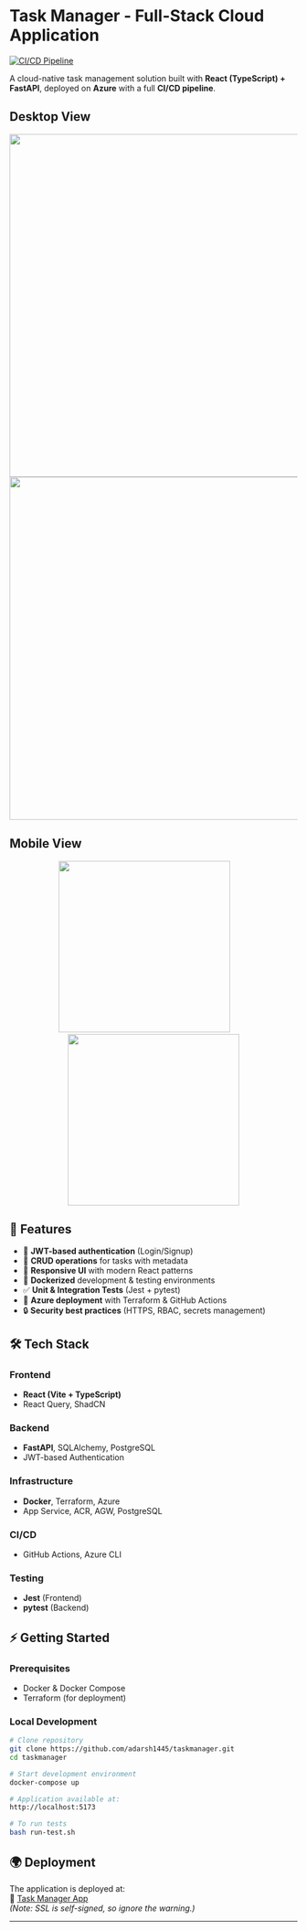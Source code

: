 # Task Manager - Full-Stack Cloud Application

[![CI/CD Pipeline](https://github.com/adarsh1445/taskmanager/actions/workflows/testpipeline.yml/badge.svg)](https://github.com/adarsh1445/taskmanager/actions)

A cloud-native task management solution built with **React (TypeScript) + FastAPI**, deployed on **Azure** with a full **CI/CD pipeline**.



## Desktop View

<img src="https://github.com/user-attachments/assets/f61522f2-f1c2-4e52-ad78-a647ca1946fb" width="600">

<img src="https://github.com/user-attachments/assets/4a399b0b-010a-46f5-a184-4dd967c699ca" width="600">

## Mobile View

<p align="center">
  <img src="https://github.com/user-attachments/assets/d7502f5f-38b0-4d54-b49f-61165cfe95f3" width="300"> &nbsp;&nbsp;&nbsp; &nbsp;&nbsp;&nbsp;
  <img src="https://github.com/user-attachments/assets/3d93f01a-7b93-4b55-99c2-3948c76f832e" width="300">
</p>



## 🚀 Features
- 🔐 **JWT-based authentication** (Login/Signup)
- 📝 **CRUD operations** for tasks with metadata
- 📱 **Responsive UI** with modern React patterns
- 🐳 **Dockerized** development & testing environments
- ✅ **Unit & Integration Tests** (Jest + pytest)
- 🚀 **Azure deployment** with Terraform & GitHub Actions
- 🔒 **Security best practices** (HTTPS, RBAC, secrets management)

## 🛠 Tech Stack
### **Frontend**
- **React (Vite + TypeScript)**
- React Query, ShadCN

### **Backend**
- **FastAPI**, SQLAlchemy, PostgreSQL
- JWT-based Authentication

### **Infrastructure**
- **Docker**, Terraform, Azure
- App Service, ACR, AGW, PostgreSQL

### **CI/CD**
- GitHub Actions, Azure CLI

### **Testing**
- **Jest** (Frontend)
- **pytest** (Backend)

## ⚡ Getting Started

### **Prerequisites**
- Docker & Docker Compose
- Terraform (for deployment)

### **Local Development**
```bash
# Clone repository
git clone https://github.com/adarsh1445/taskmanager.git
cd taskmanager

# Start development environment
docker-compose up

# Application available at:
http://localhost:5173

# To run tests
bash run-test.sh
```

## 🌍 Deployment
The application is deployed at:  
🔗 [Task Manager App](https://processitytaskmanagerdemo.info/login)  
_(Note: SSL is self-signed, so ignore the warning.)_

---

